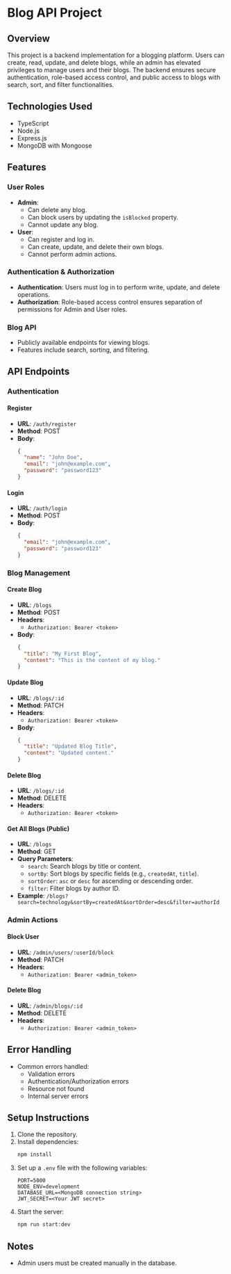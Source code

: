 # Blog API Project

## Overview
This project is a backend implementation for a blogging platform. Users can create, read, update, and delete blogs, while an admin has elevated privileges to manage users and their blogs. The backend ensures secure authentication, role-based access control, and public access to blogs with search, sort, and filter functionalities.

## Technologies Used
- TypeScript
- Node.js
- Express.js
- MongoDB with Mongoose

## Features
### User Roles
- **Admin**:
  - Can delete any blog.
  - Can block users by updating the `isBlocked` property.
  - Cannot update any blog.
- **User**:
  - Can register and log in.
  - Can create, update, and delete their own blogs.
  - Cannot perform admin actions.

### Authentication & Authorization
- **Authentication**: Users must log in to perform write, update, and delete operations.
- **Authorization**: Role-based access control ensures separation of permissions for Admin and User roles.

### Blog API
- Publicly available endpoints for viewing blogs.
- Features include search, sorting, and filtering.

## API Endpoints

### Authentication

#### Register
- **URL**: `/auth/register`
- **Method**: POST
- **Body**:
  ```json
  {
    "name": "John Doe",
    "email": "john@example.com",
    "password": "password123"
  }
  ```

#### Login
- **URL**: `/auth/login`
- **Method**: POST
- **Body**:
  ```json
  {
    "email": "john@example.com",
    "password": "password123"
  }
  ```

### Blog Management

#### Create Blog
- **URL**: `/blogs`
- **Method**: POST
- **Headers**:
  - `Authorization: Bearer <token>`
- **Body**:
  ```json
  {
    "title": "My First Blog",
    "content": "This is the content of my blog."
  }
  ```

#### Update Blog
- **URL**: `/blogs/:id`
- **Method**: PATCH
- **Headers**:
  - `Authorization: Bearer <token>`
- **Body**:
  ```json
  {
    "title": "Updated Blog Title",
    "content": "Updated content."
  }
  ```

#### Delete Blog
- **URL**: `/blogs/:id`
- **Method**: DELETE
- **Headers**:
  - `Authorization: Bearer <token>`

#### Get All Blogs (Public)
- **URL**: `/blogs`
- **Method**: GET
- **Query Parameters**:
  - `search`: Search blogs by title or content.
  - `sortBy`: Sort blogs by specific fields (e.g., `createdAt`, `title`).
  - `sortOrder`: `asc` or `desc` for ascending or descending order.
  - `filter`: Filter blogs by author ID.
- **Example**:
  `/blogs?search=technology&sortBy=createdAt&sortOrder=desc&filter=authorId`

### Admin Actions

#### Block User
- **URL**: `/admin/users/:userId/block`
- **Method**: PATCH
- **Headers**:
  - `Authorization: Bearer <admin_token>`

#### Delete Blog
- **URL**: `/admin/blogs/:id`
- **Method**: DELETE
- **Headers**:
  - `Authorization: Bearer <admin_token>`


## Error Handling
- Common errors handled:
  - Validation errors
  - Authentication/Authorization errors
  - Resource not found
  - Internal server errors

## Setup Instructions
1. Clone the repository.
2. Install dependencies:
   ```bash
   npm install
   ```
3. Set up a `.env` file with the following variables:
   ```env
   PORT=5000
   NODE_ENV=development
   DATABASE_URL=<MongoDB connection string>
   JWT_SECRET=<Your JWT secret>
   ```
4. Start the server:
   ```bash
   npm run start:dev
   ```

## Notes
- Admin users must be created manually in the database.
